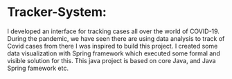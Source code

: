 # Tracker-System:
I developed an interface for tracking cases all over the world of COVID-19. During the pandemic, we 
have seen there are using data analysis to track of Covid cases from there I was inspired to build this project. 
I created some data visualization with Spring framework which executed some formal and visible solution for this. 
This java project is based on core Java, and Java Spring famework etc.
